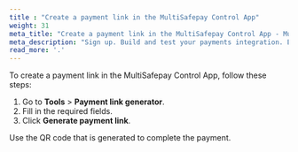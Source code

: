 ```yaml
---
title : "Create a payment link in the MultiSafepay Control App"
weight: 31
meta_title: "Create a payment link in the MultiSafepay Control App - MultiSafepay Docs"
meta_description: "Sign up. Build and test your payments integration. Explore our products and services. Use our API Reference, SDKs, and wrappers. Get support."
read_more: '.'
---
```


To create a payment link in the MultiSafepay Control App, follow these steps:

1. Go to **Tools** > **Payment link generator**.
2. Fill in the required fields.
3. Click **Generate payment link**.

Use the QR code that is generated to complete the payment.

